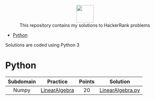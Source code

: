 <p align="center">
    <a href="https://www.hackerrank.com/slidzonaoleg">
        <img height=55 src="https://d3keuzeb2crhkn.cloudfront.net/hackerrank/assets/styleguide/logo_wordmark-f5c5eb61ab0a154c3ed9eda24d0b9e31.svg">
    </a>
    <br>This repository contains my solutions to HackerRank problems
</p>

* [Python](#Python)


Solutions are coded using Python 3


# Python
|  Subdomain  |                                                Practice                                               | Points |                                                                         Solution                                                                           |
|:-----------:|:------------------------------------------------------------------------------------------------------:|:------:|:----------------------------------------------------------------------------------------------------------------------------------------------------------:|
| Numpy | [LinearAlgebra](https://www.hackerrank.com/challenges/np-linear-algebra/problem)                                             |   20   | [LinearAlgebra.py](https://github.com/Factumpro/HackerRank/blob/main/Python/Practice/Numpy/LinearAlgebra.py)                        |
